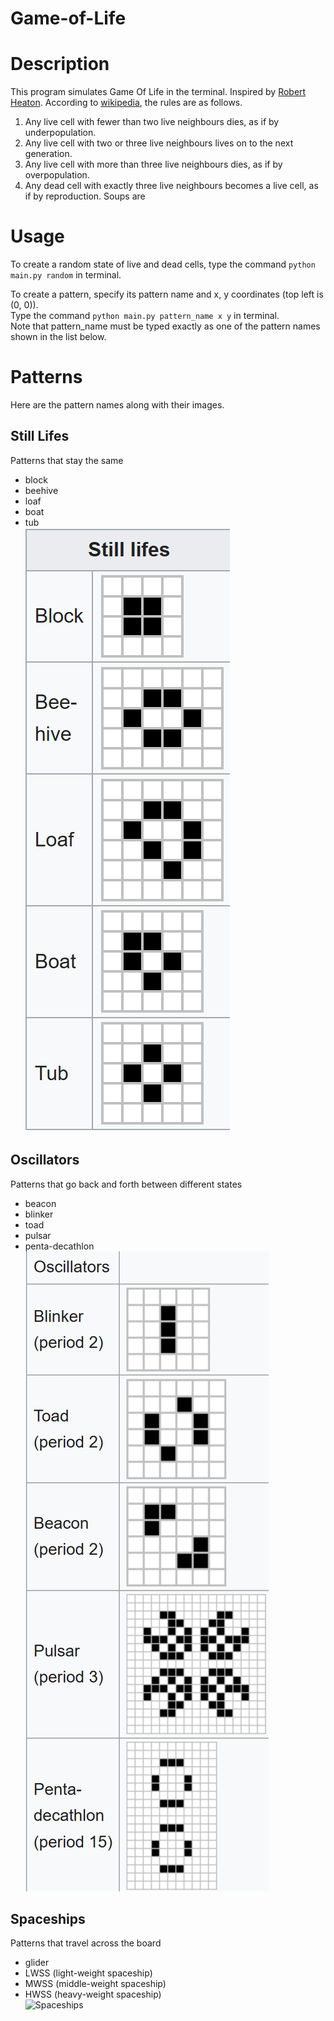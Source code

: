 # Game-of-Life
# Description
This program simulates Game Of Life in the terminal. Inspired by [Robert Heaton](https://robertheaton.com/2018/07/20/project-2-game-of-life/).
According to [wikipedia](https://en.wikipedia.org/wiki/Conway%27s_Game_of_Life), the rules are as follows.
1. Any live cell with fewer than two live neighbours dies, as if by underpopulation.
2. Any live cell with two or three live neighbours lives on to the next generation.
3. Any live cell with more than three live neighbours dies, as if by overpopulation.
4. Any dead cell with exactly three live neighbours becomes a live cell, as if by reproduction.
Soups are 

# Usage
To create a random state of live and dead cells, type the command `python main.py random` in terminal.  

To create a pattern, specify its pattern name and x, y coordinates (top left is (0, 0)).  
Type the command `python main.py pattern_name x y` in terminal.  
Note that pattern_name must be typed exactly as one of the pattern names shown in the list below.

# Patterns
Here are the pattern names along with their images.
## Still Lifes
Patterns that stay the same
- block
- beehive
- loaf
- boat
- tub  
![Still Lifes](data/still.png)

## Oscillators
Patterns that go back and forth between different states
- beacon
- blinker
- toad
- pulsar
- penta-decathlon  
![Oscillators](data/oscillators.png)

## Spaceships
Patterns that travel across the board
- glider
- LWSS (light-weight spaceship)
- MWSS (middle-weight spaceship)
- HWSS (heavy-weight spaceship)  
![Spaceships](data/spaceships.jpg)